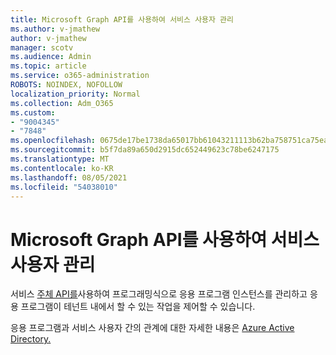 ```yaml
---
title: Microsoft Graph API를 사용하여 서비스 사용자 관리
ms.author: v-jmathew
author: v-jmathew
manager: scotv
ms.audience: Admin
ms.topic: article
ms.service: o365-administration
ROBOTS: NOINDEX, NOFOLLOW
localization_priority: Normal
ms.collection: Adm_O365
ms.custom:
- "9004345"
- "7848"
ms.openlocfilehash: 0675de17be1738da65017bb61043211113b62ba758751ca75ea4926683006e38
ms.sourcegitcommit: b5f7da89a650d2915dc652449623c78be6247175
ms.translationtype: MT
ms.contentlocale: ko-KR
ms.lasthandoff: 08/05/2021
ms.locfileid: "54038010"
---
```

# <a name="use-microsoft-graph-api-to-manage-service-principal"></a>Microsoft Graph API를 사용하여 서비스 사용자 관리

서비스 [주체 API를](https://docs.microsoft.com/graph/api/resources/serviceprincipal)사용하여 프로그래밍식으로 응용 프로그램 인스턴스를 관리하고 응용 프로그램이 테넌트 내에서 할 수 있는 작업을 제어할 수 있습니다.

응용 프로그램과 서비스 사용자 간의 관계에 대한 자세한 내용은 [Azure Active Directory.](https://docs.microsoft.com/azure/active-directory/develop/app-objects-and-service-principals)
